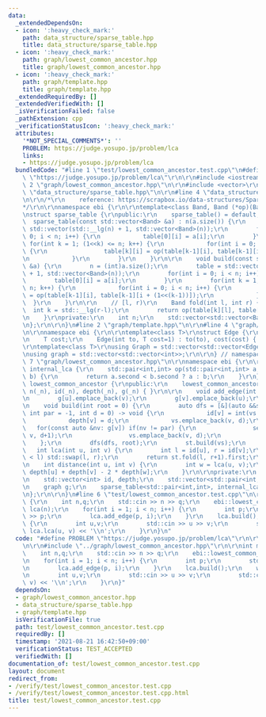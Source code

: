 ```yaml
---
data:
  _extendedDependsOn:
  - icon: ':heavy_check_mark:'
    path: data_structure/sparse_table.hpp
    title: data_structure/sparse_table.hpp
  - icon: ':heavy_check_mark:'
    path: graph/lowest_common_ancestor.hpp
    title: graph/lowest_common_ancestor.hpp
  - icon: ':heavy_check_mark:'
    path: graph/template.hpp
    title: graph/template.hpp
  _extendedRequiredBy: []
  _extendedVerifiedWith: []
  _isVerificationFailed: false
  _pathExtension: cpp
  _verificationStatusIcon: ':heavy_check_mark:'
  attributes:
    '*NOT_SPECIAL_COMMENTS*': ''
    PROBLEM: https://judge.yosupo.jp/problem/lca
    links:
    - https://judge.yosupo.jp/problem/lca
  bundledCode: "#line 1 \"test/lowest_common_ancestor.test.cpp\"\n#define PROBLEM\
    \ \"https://judge.yosupo.jp/problem/lca\"\r\n\r\n#include <iostream>\r\n\r\n#line\
    \ 2 \"graph/lowest_common_ancestor.hpp\"\n\r\n#include <vector>\r\n\r\n#line 2\
    \ \"data_structure/sparse_table.hpp\"\n\r\n#line 4 \"data_structure/sparse_table.hpp\"\
    \n\r\n/*\r\n    reference: https://scrapbox.io/data-structures/Sparse_Table\r\n\
    */\r\n\r\nnamespace ebi {\r\n\r\ntemplate<class Band, Band (*op)(Band, Band)>\r\
    \nstruct sparse_table {\r\npublic:\r\n    sparse_table() = default;\r\n\r\n  \
    \  sparse_table(const std::vector<Band> &a) : n(a.size()) {\r\n        table =\
    \ std::vector(std::__lg(n) + 1, std::vector<Band>(n));\r\n        for(int i =\
    \ 0; i < n; i++) {\r\n            table[0][i] = a[i];\r\n        }\r\n       \
    \ for(int k = 1; (1<<k) <= n; k++) {\r\n            for(int i = 0; i < n; i++)\
    \ {\r\n                table[k][i] = op(table[k-1][i], table[k-1][i + (1<<(k-1))]);\r\
    \n            }\r\n        }\r\n    }\r\n\r\n    void build(const std::vector<Band>\
    \ &a) {\r\n        n = (int)a.size();\r\n        table = std::vector(std::__lg(n)\
    \ + 1, std::vector<Band>(n));\r\n        for(int i = 0; i < n; i++) {\r\n    \
    \        table[0][i] = a[i];\r\n        }\r\n        for(int k = 1; (1<<k) <=\
    \ n; k++) {\r\n            for(int i = 0; i < n; i++) {\r\n                table[k][i]\
    \ = op(table[k-1][i], table[k-1][i + (1<<(k-1))]);\r\n            }\r\n      \
    \  }\r\n    }\r\n\r\n    // [l, r)\r\n    Band fold(int l, int r) {\r\n      \
    \  int k = std::__lg(r-l);\r\n        return op(table[k][l], table[k][r-(1<<k)]);\r\
    \n    }\r\nprivate:\r\n    int n;\r\n    std::vector<std::vector<Band>> table;\r\
    \n};\r\n\r\n}\n#line 2 \"graph/template.hpp\"\n\r\n#line 4 \"graph/template.hpp\"\
    \n\r\nnamespace ebi {\r\n\r\ntemplate<class T>\r\nstruct Edge {\r\n    int to;\r\
    \n    T cost;\r\n    Edge(int to, T cost=1) : to(to), cost(cost) { }\r\n};\r\n\
    \r\ntemplate<class T>\r\nusing Graph = std::vector<std::vector<Edge<T>>>;\r\n\r\
    \nusing graph = std::vector<std::vector<int>>;\r\n\r\n} // namespace ebi\n#line\
    \ 7 \"graph/lowest_common_ancestor.hpp\"\n\r\nnamespace ebi {\r\n\r\nnamespace\
    \ internal_lca {\r\n    std::pair<int,int> op(std::pair<int,int> a, std::pair<int,int>\
    \ b) {\r\n        return a.second < b.second ? a : b;\r\n    }\r\n}\r\n\r\nstruct\
    \ lowest_common_ancestor {\r\npublic:\r\n    lowest_common_ancestor(int _n) :\
    \ n(_n), id(_n), depth(_n), g(_n) { }\r\n\r\n    void add_edge(int u, int v) {\r\
    \n        g[u].emplace_back(v);\r\n        g[v].emplace_back(u);\r\n    }\r\n\r\
    \n    void build(int root = 0) {\r\n        auto dfs = [&](auto &&self, int v,\
    \ int par = -1, int d = 0) -> void {\r\n            id[v] = int(vs.size());\r\n\
    \            depth[v] = d;\r\n            vs.emplace_back(v, d);\r\n         \
    \   for(const auto &nv: g[v]) if(nv != par) {\r\n                self(self, nv,\
    \ v, d+1);\r\n                vs.emplace_back(v, d);\r\n            }\r\n    \
    \    };\r\n        dfs(dfs, root);\r\n        st.build(vs);\r\n    }\r\n\r\n \
    \   int lca(int u, int v) {\r\n        int l = id[u], r = id[v];\r\n        if(r\
    \ < l) std::swap(l, r);\r\n        return st.fold(l, r+1).first;\r\n    }\r\n\r\
    \n    int distance(int u, int v) {\r\n        int w = lca(u, v);\r\n        return\
    \ depth[u] + depth[v] - 2 * depth[w];\r\n    }\r\n\r\nprivate:\r\n    int n;\r\
    \n    std::vector<int> id, depth;\r\n    std::vector<std::pair<int,int>> vs;\r\
    \n    graph g;\r\n    sparse_table<std::pair<int,int>, internal_lca::op> st;\r\
    \n};\r\n\r\n}\n#line 6 \"test/lowest_common_ancestor.test.cpp\"\n\r\nint main()\
    \ {\r\n    int n,q;\r\n    std::cin >> n >> q;\r\n    ebi::lowest_common_ancestor\
    \ lca(n);\r\n    for(int i = 1; i < n; i++) {\r\n        int p;\r\n        std::cin\
    \ >> p;\r\n        lca.add_edge(p, i);\r\n    }\r\n    lca.build();\r\n    while(q--)\
    \ {\r\n        int u,v;\r\n        std::cin >> u >> v;\r\n        std::cout <<\
    \ lca.lca(u, v) << '\\n';\r\n    }\r\n}\n"
  code: "#define PROBLEM \"https://judge.yosupo.jp/problem/lca\"\r\n\r\n#include <iostream>\r\
    \n\r\n#include \"../graph/lowest_common_ancestor.hpp\"\r\n\r\nint main() {\r\n\
    \    int n,q;\r\n    std::cin >> n >> q;\r\n    ebi::lowest_common_ancestor lca(n);\r\
    \n    for(int i = 1; i < n; i++) {\r\n        int p;\r\n        std::cin >> p;\r\
    \n        lca.add_edge(p, i);\r\n    }\r\n    lca.build();\r\n    while(q--) {\r\
    \n        int u,v;\r\n        std::cin >> u >> v;\r\n        std::cout << lca.lca(u,\
    \ v) << '\\n';\r\n    }\r\n}"
  dependsOn:
  - graph/lowest_common_ancestor.hpp
  - data_structure/sparse_table.hpp
  - graph/template.hpp
  isVerificationFile: true
  path: test/lowest_common_ancestor.test.cpp
  requiredBy: []
  timestamp: '2021-08-21 16:42:50+09:00'
  verificationStatus: TEST_ACCEPTED
  verifiedWith: []
documentation_of: test/lowest_common_ancestor.test.cpp
layout: document
redirect_from:
- /verify/test/lowest_common_ancestor.test.cpp
- /verify/test/lowest_common_ancestor.test.cpp.html
title: test/lowest_common_ancestor.test.cpp
---
```

